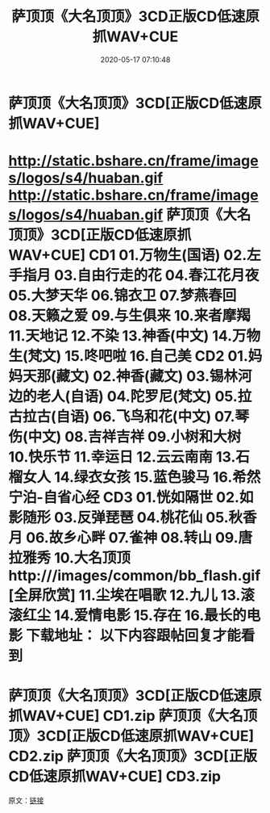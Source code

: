 ﻿---
title: 萨顶顶《大名顶顶》3CD正版CD低速原抓WAV+CUE
date: 2020-05-17 07:10:48
categories: WAV车载音乐、镜像
tags: 华语中文
---
# 萨顶顶《大名顶顶》3CD[正版CD低速原抓WAV+CUE]

http://static.bshare.cn/frame/images/logos/s4/huaban.gif
http://static.bshare.cn/frame/images/logos/s4/huaban.gif
萨顶顶《大名顶顶》3CD[正版CD低速原抓WAV+CUE]
CD1
01.万物生(国语)
02.左手指月
03.自由行走的花
04.春江花月夜
05.大梦天华
06.锦衣卫
07.梦燕春回
08.天籁之爱
09.与生俱来
10.来者摩羯
11.天地记
12.不染
13.神香(中文)
14.万物生(梵文)
15.咚吧啦
16.自己美
CD2
01.妈妈天那(藏文)
02.神香(藏文)
03.锡林河边的老人(自语)
04.陀罗尼(梵文)
05.拉古拉古(自语)
06.飞鸟和花(中文)
07.琴伤(中文)
08.吉祥吉祥
09.小树和大树
10.快乐节
11.幸运日
12.云云南南
13.石榴女人
14.绿衣女孩
15.蓝色骏马
16.希然宁泊-自省心经
CD3
01.恍如隔世
02.如影随形
03.反弹琵琶
04.桃花仙
05.秋香月
06.故乡心畔
07.雀神
08.转山
09.唐拉雅秀
10.大名顶顶
http:///images/common/bb_flash.gif[全屏欣赏]
11.尘埃在唱歌
12.九儿
13.滚滚红尘
14.爱情电影
15.存在
16.最长的电影
下载地址：
以下内容跟帖回复才能看到
==============================
萨顶顶《大名顶顶》3CD[正版CD低速原抓WAV+CUE]
CD1.zip
萨顶顶《大名顶顶》3CD[正版CD低速原抓WAV+CUE] CD2.zip
萨顶顶《大名顶顶》3CD[正版CD低速原抓WAV+CUE] CD3.zip
==============================
原文：[链接](https://blog.sina.com.cn/s/blog_1647c7e7601030m6x.html)